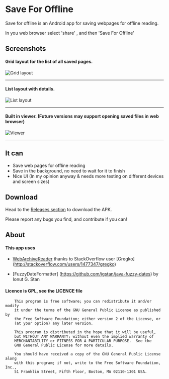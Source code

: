 # Save For Offline

Save for offline is an Android app for saving webpages for offline reading.

In you web browser select 'share' , and then 'Save For Offline'

## Screenshots
#### Grid layout for the list of all saved pages.
![Grid layout](https://raw.githubusercontent.com/JonasCz/save-for-offline/master/screenshots/gridlayout.png)
***

#### List layout with details.
![List layout](https://raw.githubusercontent.com/JonasCz/save-for-offline/master/screenshots/listlayout.png)
***

#### Built in viewer. (Future versions may support opening saved files in web browser)
![Viewer](https://raw.githubusercontent.com/JonasCz/save-for-offline/master/screenshots/viewer.png)
***


## It can

* Save web pages for offline reading
* Save in the background, no need to wait for it to finish
* Nice UI (In my opinion anyway & needs more testing on different devices and screen sizes)


## Download

Head to the [Releases section](http://github.com/JonasCz/save-for-offline/releases) to download the APK.

Please report any bugs you find, and contribute if you can!

## About

#### This app uses

*  [WebArchiveReader](https://github.com/gregko/WebArchiveReader) thanks to StackOverflow user [Gregko] (http://stackoverflow.com/users/1477347/gregko)

* [FuzzyDateFormatter] (https://github.com/igstan/java-fuzzy-dates) by Ionut G. Stan

#### Licence is GPL, see the LICENCE file

```
    This program is free software; you can redistribute it and/or modify
    it under the terms of the GNU General Public License as published by
    the Free Software Foundation; either version 2 of the License, or
    (at your option) any later version.

    This program is distributed in the hope that it will be useful,
    but WITHOUT ANY WARRANTY; without even the implied warranty of
    MERCHANTABILITY or FITNESS FOR A PARTICULAR PURPOSE.  See the
    GNU General Public License for more details.

    You should have received a copy of the GNU General Public License along
    with this program; if not, write to the Free Software Foundation, Inc.,
    51 Franklin Street, Fifth Floor, Boston, MA 02110-1301 USA.
```

